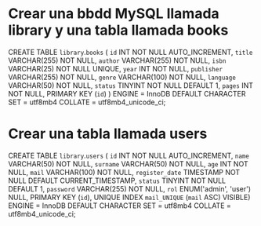 # Crear una bbdd MySQL llamada library y una tabla llamada books

CREATE TABLE `library`.`books` (
  `id` INT NOT NULL AUTO_INCREMENT,
  `title` VARCHAR(255) NOT NULL,
  `author` VARCHAR(255) NOT NULL,
  `isbn` VARCHAR(25) NOT NULL UNIQUE,
  `year` INT NOT NULL,
  `publisher` VARCHAR(255) NOT NULL,
  `genre` VARCHAR(100) NOT NULL,
  `language` VARCHAR(50) NOT NULL,
  `status` TINYINT NOT NULL DEFAULT 1,
  `pages` INT NOT NULL,
  PRIMARY KEY (`id`)
)
ENGINE = InnoDB
DEFAULT CHARACTER SET = utf8mb4
COLLATE = utf8mb4_unicode_ci;

# Crear una tabla llamada users

CREATE TABLE `library`.`users` (
  `id` INT NOT NULL AUTO_INCREMENT,
  `name` VARCHAR(50) NOT NULL,
  `surname` VARCHAR(50) NOT NULL,
  `age` INT NOT NULL,
  `mail` VARCHAR(100) NOT NULL,
  `register_date` TIMESTAMP NOT NULL DEFAULT CURRENT_TIMESTAMP,
  `status` TINYINT NOT NULL DEFAULT 1,
  `password` VARCHAR(255) NOT NULL,
  `rol` ENUM('admin', 'user') NULL,
  PRIMARY KEY (`id`),
  UNIQUE INDEX `mail_UNIQUE` (`mail` ASC) VISIBLE)
ENGINE = InnoDB
DEFAULT CHARACTER SET = utf8mb4
COLLATE = utf8mb4_unicode_ci;

